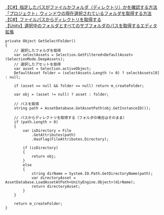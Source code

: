 
[【C#】指定したパスがファイルかフォルダ（ディレクトリ）かを確認する方法](https://baba-s.hatenablog.com/entry/2017/12/06/222859)<br>
[「プロジェクト」ウィンドウの現在選択されているフォルダを取得する方法](https://answers.unity.com/questions/472808/how-to-get-the-current-selected-folder-of-project.html)<br>
[【C#】ファイルパスからディレクトリを取得する](http://www.openreference.org/articles/view/444#:~:text=C%23%20%E3%81%A7%E3%83%95%E3%82%A1%E3%82%A4%E3%83%AB%E3%83%91%E3%82%B9%E3%81%8B%E3%82%89,%E5%91%BC%E3%81%B3%E5%87%BA%E3%81%99%E3%81%93%E3%81%A8%E3%81%8C%E3%81%A7%E3%81%8D%E3%81%BE%E3%81%99%E3%80%82)<br>
[【Unity】選択中のフォルダとすべてのサブフォルダのパスを取得するエディタ拡張](https://baba-s.hatenablog.com/entry/2020/09/29/080000)


~~~
private Object GetSelectFolder()
{
    // 選択したフォルダを取得
    var selectAssets = Selection.GetFiltered<DefaultAsset>(SelectionMode.DeepAssets);
    // 選択したアセットを取得
    var asset = Selection.activeObject;
    DefaultAsset folder = (selectAssets.Length != 0) ? selectAssets[0] : null;

    if (asset == null && folder == null) return m_createFolder;

    var obj = (asset != null) ? asset : folder;

    // パスを取得
    string path = AssetDatabase.GetAssetPath(obj.GetInstanceID());

    // パスからディレクトリを取得する（フォルダの場合はそのまま）
    if (path.Length > 0)
    {
        var isDirectory = File
            .GetAttributes(path)
            .HasFlag(FileAttributes.Directory);

        if (isDirectory)
        {
            return obj;
        }
        else
        {
            string dirName = System.IO.Path.GetDirectoryName(path);
            var directoryAsset = AssetDatabase.LoadAssetAtPath<UnityEngine.Object>(dirName);
            return directoryAsset;
        }
    }

    return m_createFolder;
}
~~~